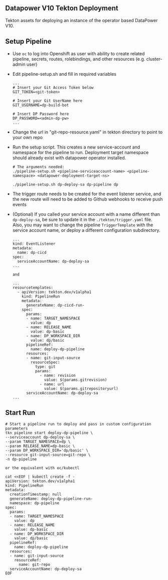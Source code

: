 ## Datapower V10 Tekton Deployment
Tekton assets for deploying an instance of the operator based DataPower V10.

## Setup Pipeline

* Use `oc` to log into Openshift as user with ability to create related pipeline, secrets, routes, rolebindings, and other resources (e.g. cluster-admin user)

* Edit pipeline-setup.sh and fill in required variables
    ```
    ...
    # Insert your Git Access Token below
    GIT_TOKEN=<git-token>

    # Insert your Git UserName here
    GIT_USERNAME=dp-build-bot

    # Insert DP Password here
    DP_PASSWORD=<admin-dp-pw>
    ...
    ```

* Change the url in "git-repo-resource.yaml" in tekton directory to point to your own repo

* Run the setup script. This creates a new service-account and namespace for the pipeline to run. Deployment target namespace should already exist with datapower operator installed.
    ```
    # The arguments needed:
    ./pipeline-setup.sh <pipeline-serviceaccount-name> <pipeline-namespace> <datapower-deployment-target-ns>
    
    ./pipeline-setup.sh dp-deploy-sa dp-pipeline dp
    ```
* The trigger route needs to be created for the event listener service, and the new route will need to be added to Github webhooks to receive push events

* (Optional) If you called your service account with a name different than `dp-deploy-sa`, be sure to update it in the `./tekton/trigger.yaml` file. Also, you may want to change the pipeline `TriggerTemplate` with the service account name, or deploy a different configuration subdirectory.

    ```
    ...
    kind: EventListener
    metadata:
      name: dp-cicd
    spec:
      serviceAccountName: dp-deploy-sa
    ...

    and 

    ...
    resourcetemplates:
      - apiVersion: tekton.dev/v1alpha1
        kind: PipelineRun
        metadata:
          generateName: dp-cicd-run-
        spec:
          params:
          - name: TARGET_NAMESPACE
            value: dp
          - name: RELEASE_NAME
            value: dp-basic
          - name: DP_WORKSPACE_DIR
            value: dp/basic
          pipelineRef:
            name: deploy-dp-pipeline
          resources:
          - name: git-input-source
            resourceSpec:
              type: git
              params:
                - name: revision
                  value: $(params.gitrevision)
                - name: url
                  value: $(params.gitrepositoryurl)
          serviceAccountName: dp-deploy-sa
    ...
    ```
  
## Start Run

```
# Start a pipeline run to deploy and pass in custom configuration parameters 
tkn pipeline start deploy-dp-pipeline \
--serviceaccount dp-deploy-sa \
--param TARGET_NAMESPACE=dp \
--param RELEASE_NAME=dp-basic \
--param DP_WORKSPACE_DIR='dp/basic' \
--resource git-input-source=git-repo \
-n dp-pipeline

or the equivalent with oc/kubectl 

cat <<EOF | kubectl create -f -
apiVersion: tekton.dev/v1alpha1
kind: PipelineRun
metadata:
  creationTimestamp: null
  generateName: deploy-dp-pipeline-run-
  namespace: dp-pipeline
spec:
  params:
  - name: TARGET_NAMESPACE
    value: dp
  - name: RELEASE_NAME
    value: dp-basic
  - name: DP_WORKSPACE_DIR
    value: dp/basic
  pipelineRef:
    name: deploy-dp-pipeline
  resources:
  - name: git-input-source
    resourceRef:
      name: git-repo
  serviceAccountName: dp-deploy-sa
EOF
```
